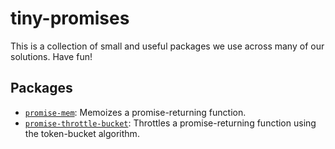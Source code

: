 # tiny-promises

This is a collection of small and useful packages we use across many of our solutions. Have fun!

## Packages

- [`promise-mem`](packages/promise-mem): Memoizes a promise-returning function.
- [`promise-throttle-bucket`](packages/promise-throttle-bucket): Throttles a promise-returning function using the token-bucket algorithm.
